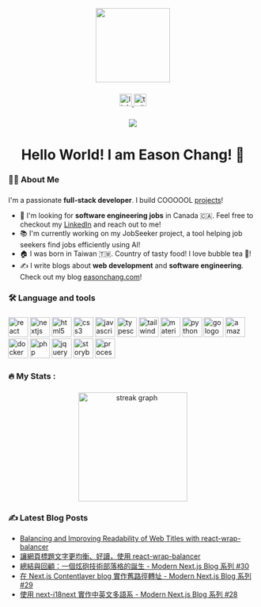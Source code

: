 <div align="center">
  <img height="150" src="https://avatars.githubusercontent.com/u/8737381?v=4"  />
</div>

###

<div align="center">
  <a href="https://www.linkedin.com/in/easonchang101/">
    <img src="https://img.shields.io/static/v1?message=LinkedIn&logo=linkedin&label=&color=0077B5&logoColor=white&labelColor=&style=for-the-badge" height="25" alt="linkedin logo"  />
  </a>
  <a href="https://twitter.com/EasonChang_me">
    <img src="https://img.shields.io/static/v1?message=Twitter&logo=twitter&label=&color=1DA1F2&logoColor=white&labelColor=&style=for-the-badge" height="25" alt="twitter logo"  />
  </a>
</div>

###

<div align="center">
  <img src="https://visitor-badge.laobi.icu/badge?page_id=Kamigami55.Kamigami55&"  />
</div>

###

<h1 align="center">Hello World! I am Eason Chang! 👋</h1>

###

<h3 align="left">👩‍💻  About Me</h3>

###

I'm a passionate **full-stack developer**. I build COOOOOL [projects](https://easonchang.com/projects)!

- 🔭 I'm looking for **software engineering jobs** in Canada 🇨🇦. Feel free to checkout my [LinkedIn](https://www.linkedin.com/in/easonchang101/) and reach out to me!
- 📚 I'm currently working on my JobSeeker project, a tool helping job seekers find jobs efficiently using AI!
- 🏠 I was born in Taiwan 🇹🇼. Country of tasty food! I love bubble tea 🧋!
- ✍️ I write blogs about **web development** and **software engineering**. Check out my blog [easonchang.com](https://easonchang.com/)!
</p>

###

<h3 align="left">🛠 Language and tools</h3>

###

<div align="left">
  <img src="https://cdn.jsdelivr.net/gh/devicons/devicon/icons/react/react-original.svg" height="40" alt="react logo"  />
  <img src="https://cdn.jsdelivr.net/gh/devicons/devicon/icons/nextjs/nextjs-original.svg" height="40" alt="nextjs logo"  />
  <img src="https://cdn.jsdelivr.net/gh/devicons/devicon/icons/html5/html5-original.svg" height="40" alt="html5 logo"  />
  <img src="https://cdn.jsdelivr.net/gh/devicons/devicon/icons/css3/css3-original.svg" height="40" alt="css3 logo"  />
  <img src="https://cdn.jsdelivr.net/gh/devicons/devicon/icons/javascript/javascript-original.svg" height="40" alt="javascript logo"  />
  <img src="https://cdn.jsdelivr.net/gh/devicons/devicon/icons/typescript/typescript-original.svg" height="40" alt="typescript logo"  />
  <img src="https://cdn.jsdelivr.net/gh/devicons/devicon@latest/icons/tailwindcss/tailwindcss-original.svg" alt="tailwindcss logo" height="40" />
  <img src="https://cdn.jsdelivr.net/gh/devicons/devicon/icons/materialui/materialui-original.svg" height="40" alt="materialui logo"  />
  <img src="https://cdn.jsdelivr.net/gh/devicons/devicon/icons/python/python-original.svg" height="40" alt="python logo"  />
  <img src="https://cdn.jsdelivr.net/gh/devicons/devicon/icons/go/go-original-wordmark.svg" height="40" alt="go logo"  />
  <img src="https://cdn.jsdelivr.net/gh/devicons/devicon@latest/icons/amazonwebservices/amazonwebservices-original-wordmark.svg" height="40" alt="amazonwebservices logo"  />
  <img src="https://cdn.jsdelivr.net/gh/devicons/devicon/icons/docker/docker-original.svg" height="40" alt="docker logo"  />
  <img src="https://cdn.jsdelivr.net/gh/devicons/devicon/icons/php/php-original.svg" height="40" alt="php logo"  />
  <img src="https://cdn.jsdelivr.net/gh/devicons/devicon/icons/jquery/jquery-original.svg" height="40" alt="jquery logo"  />
  <img src="https://cdn.jsdelivr.net/gh/devicons/devicon/icons/storybook/storybook-original.svg" height="40" alt="storybook logo"  />
  <img src="https://cdn.jsdelivr.net/gh/devicons/devicon/icons/processing/processing-original.svg" height="40" alt="processing logo"  />
</div>

###

<h3 align="left">🔥   My Stats :</h3>

###

<div align="center">
  <img src="https://streak-stats.demolab.com?user=Kamigami55&locale=en&mode=daily&theme=dark&hide_border=false&border_radius=5&order=3" height="220" alt="streak graph"  />
</div>

### ✍️ Latest Blog Posts

<!-- BLOG-POST-LIST:START -->
- [Balancing and Improving Readability of Web Titles with react-wrap-balancer](https://easonchang.com/posts/react-wrap-balancer)
- [讓網頁標題文字更均衡、好讀，使用 react-wrap-balancer](https://easonchang.com/posts/react-wrap-balancer)
- [總結與回顧：一個炫砲技術部落格的誕生 - Modern Next.js Blog 系列 #30](https://easonchang.com/posts/modern-nextjs-blog-summary)
- [在 Next.js Contentlayer blog 實作舊路徑轉址 - Modern Next.js Blog 系列 #29](https://easonchang.com/posts/contentlayer-redirection)
- [使用 next-i18next 實作中英文多語系 - Modern Next.js Blog 系列 #28](https://easonchang.com/posts/next-i18next-multilingual)
<!-- BLOG-POST-LIST:END -->

<!--
**Kamigami55/Kamigami55** is a ✨ _special_ ✨ repository because its `README.md` (this file) appears on your GitHub profile.

Here are some ideas to get you started:

- 🔭 I’m currently working on ...
- 🌱 I’m currently learning ...
- 👯 I’m looking to collaborate on ...
- 🤔 I’m looking for help with ...
- 💬 Ask me about ...
- 📫 How to reach me: ...
- 😄 Pronouns: ...
- ⚡ Fun fact: ...
-->
